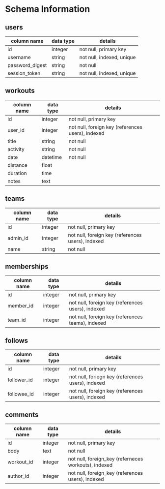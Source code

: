 # Schema Information

## users
column name     | data type | details
----------------|-----------|-----------------------
id              | integer   | not null, primary key
username        | string    | not null, indexed, unique
password_digest | string    | not null
session_token   | string    | not null, indexed, unique

## workouts
column name | data type | details
------------|-----------|-----------------------
id          | integer   | not null, primary key
user_id     | integer   | not null, foreign key (references users), indexed
title       | string    | not null
activity    | string    | not null
date        | datetime  | not null
distance    | float     |
duration    | time      |
notes       | text      |

## teams
column name | data type | details
------------|-----------|-----------------------
id          | integer   | not null, primary key
admin_id    | integer   | not null, foreign key (references users), indexed
name        | string    | not null

## memberships
column name | data type | details
------------|-----------|-----------------------
id          | integer   | not null, primary key
member_id   | integer   | not null, foreign key (references users), indexed
team_id     | integer   | not null, foreign key (references teams), indexed

## follows
column name | data type | details
------------|-----------|-----------------------
id          | integer   | not null, primary key
follower_id | integer   | not null, foriegn key (references users), indexed
followee_id | integer   | not null, foreign key (references users), indexed

## comments
column name | data type | details
------------|-----------|-----------------------
id          | integer   | not null, primary key
body        | text      | not null
workout_id  | integer   | not null, foreign_key (referneces workouts), indexed
author_id   | integer   | not null, foreign_key (references users), indexed
